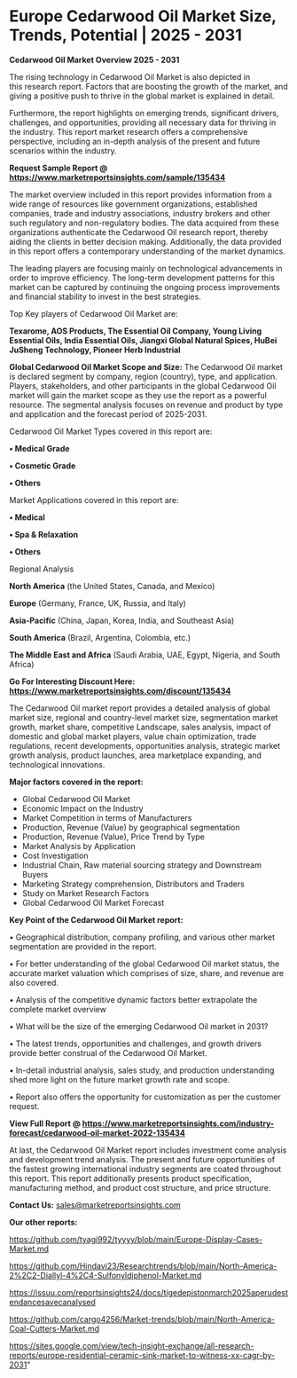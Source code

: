 # Europe Cedarwood Oil Market Size, Trends, Potential | 2025 - 2031

<Strong> Cedarwood Oil Market Overview 2025 - 2031</strong>

The rising technology in Cedarwood Oil Market is also depicted in this research report. Factors that are boosting the growth of the market, and giving a positive push to thrive in the global market is explained in detail.

Furthermore, the report highlights on emerging trends, significant drivers, challenges, and opportunities, providing all necessary data for thriving in the industry. This report market research offers a comprehensive perspective, including an in-depth analysis of the present and future scenarios within the industry.

<strong>Request Sample Report @ <a href=https://www.marketreportsinsights.com/sample/135434>https://www.marketreportsinsights.com/sample/135434</a></strong>

The market overview included in this report provides information from a wide range of resources like government organizations, established companies, trade and industry associations, industry brokers and other such regulatory and non-regulatory bodies. The data acquired from these organizations authenticate the Cedarwood Oil research report, thereby aiding the clients in better decision making. Additionally, the data provided in this report offers a contemporary understanding of the market dynamics.

The leading players are focusing mainly on technological advancements in order to improve efficiency. The long-term development patterns for this market can be captured by continuing the ongoing process improvements and financial stability to invest in the best strategies.

Top Key players of Cedarwood Oil Market are:

<strong>Texarome, AOS Products, The Essential Oil Company, Young Living Essential Oils, India Essential Oils, Jiangxi Global Natural Spices, HuBei JuSheng Technology, Pioneer Herb Industrial</strong>

<strong><b>Global Cedarwood Oil Market Scope and Size:</b></strong>
The Cedarwood Oil market is declared segment by company, region (country), type, and application. Players, stakeholders, and other participants in the global Cedarwood Oil market will gain the market scope as they use the report as a powerful resource. The segmental analysis focuses on revenue and product by type and application and the forecast period of 2025-2031.

Cedarwood Oil Market Types covered in this report are:

<strong>• Medical Grade

• Cosmetic Grade

• Others</strong>

Market Applications covered in this report are:

<strong>• Medical

• Spa & Relaxation

• Others</strong> 

Regional Analysis

<strong>North America</strong> (the United States, Canada, and Mexico)

<strong>Europe</strong> (Germany, France, UK, Russia, and Italy)

<strong>Asia-Pacific</strong> (China, Japan, Korea, India, and Southeast Asia)

<strong>South America</strong> (Brazil, Argentina, Colombia, etc.)

<strong>The Middle East and Africa</strong> (Saudi Arabia, UAE, Egypt, Nigeria, and South Africa)

<strong>Go For Interesting Discount Here: <a href=https://www.marketreportsinsights.com/discount/135434>https://www.marketreportsinsights.com/discount/135434</a></strong>

The Cedarwood Oil market report provides a detailed analysis of global market size, regional and country-level market size, segmentation market growth, market share, competitive Landscape, sales analysis, impact of domestic and global market players, value chain optimization, trade regulations, recent developments, opportunities analysis, strategic market growth analysis, product launches, area marketplace expanding, and technological innovations.

<strong><b>Major factors covered in the report:</b></strong>
<ul>
  <li>Global Cedarwood Oil Market </li>
  <li>Economic Impact on the Industry</li>
  <li>Market Competition in terms of Manufacturers</li>
  <li>Production, Revenue (Value) by geographical segmentation</li>
  <li>Production, Revenue (Value), Price Trend by Type</li>
  <li>Market Analysis by Application</li>
  <li>Cost Investigation</li>
  <li>Industrial Chain, Raw material sourcing strategy and Downstream Buyers</li>
  <li>Marketing Strategy comprehension, Distributors and Traders</li>
  <li>Study on Market Research Factors</li>
  <li>Global Cedarwood Oil Market Forecast</li>
</ul>

<strong><b>Key Point of the Cedarwood Oil Market report:</b></strong>

• Geographical distribution, company profiling, and various other market segmentation are provided in the report.

• For better understanding of the global Cedarwood Oil market status, the accurate market valuation which comprises of size, share, and revenue are also covered.

• Analysis of the competitive dynamic factors better extrapolate the complete market overview

• What will be the size of the emerging Cedarwood Oil market in 2031?

• The latest trends, opportunities and challenges, and growth drivers provide better construal of the Cedarwood Oil Market.

• In-detail industrial analysis, sales study, and production understanding shed more light on the future market growth rate and scope.

• Report also offers the opportunity for customization as per the customer request.

<strong><b>View Full Report @ <a href=https://www.marketreportsinsights.com/industry-forecast/cedarwood-oil-market-2022-135434>https://www.marketreportsinsights.com/industry-forecast/cedarwood-oil-market-2022-135434</a></b></strong>


At last, the Cedarwood Oil Market report includes investment come analysis and development trend analysis. The present and future opportunities of the fastest growing international industry segments are coated throughout this report. This report additionally presents product specification, manufacturing method, and product cost structure, and price structure.

<strong>Contact Us:</strong>
sales@marketreportsinsights.com

<strong>Our other reports:</strong>

<a href=https://github.com/tyagi992/tyyyy/blob/main/Europe-Display-Cases-Market.md>https://github.com/tyagi992/tyyyy/blob/main/Europe-Display-Cases-Market.md</a>

<a href=https://github.com/Hindavi23/Researchtrends/blob/main/North-America-2%2C2-Diallyl-4%2C4-Sulfonyldiphenol-Market.md>https://github.com/Hindavi23/Researchtrends/blob/main/North-America-2%2C2-Diallyl-4%2C4-Sulfonyldiphenol-Market.md</a>

<a href=https://issuu.com/reportsinsights24/docs/tigedepistonmarch2025aperudestendancesavecanalysed>https://issuu.com/reportsinsights24/docs/tigedepistonmarch2025aperudestendancesavecanalysed</a>

<a href=https://github.com/cargo4256/Market-trends/blob/main/North-America-Coal-Cutters-Market.md>https://github.com/cargo4256/Market-trends/blob/main/North-America-Coal-Cutters-Market.md</a>

<a href=https://sites.google.com/view/tech-insight-exchange/all-research-reports/europe-residential-ceramic-sink-market-to-witness-xx-cagr-by-2031>https://sites.google.com/view/tech-insight-exchange/all-research-reports/europe-residential-ceramic-sink-market-to-witness-xx-cagr-by-2031</a>"
